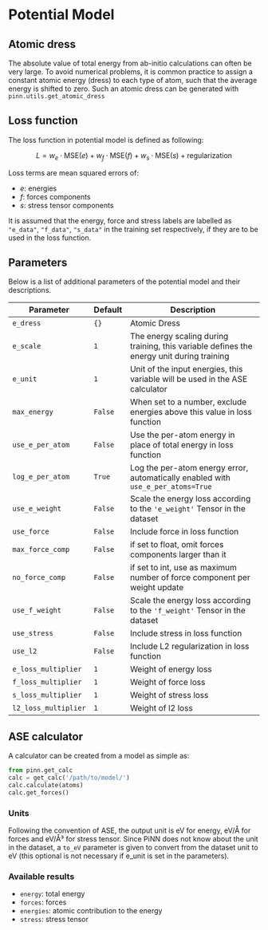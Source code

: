 # Potential Model

## Atomic dress

The absolute value of total energy from ab-initio calculations can often be very
large. To avoid numerical problems, it is common practice to assign a constant
atomic energy (dress) to each type of atom, such that the average energy is
shifted to zero. Such an atomic dress can be generated with
`pinn.utils.get_atomic_dress`

## Loss function 

The loss function in potential model is defined as following:

$$
L = w_e \cdot \mathrm{MSE}(e) + w_f \cdot \mathrm{MSE}(f) + w_s \cdot \mathrm{MSE} (s) + \mathrm{regularization}
$$

Loss terms are mean squared errors of:

- $e$: energies
- $f$: forces components
- $s$: stress tensor components

It is assumed that the energy, force and stress labels are labelled as
`"e_data"`, `"f_data"`, `"s_data"` in the training set respectively, if they are
to be used in the loss function.

## Parameters

Below is a list of additional parameters of the potential model and their
descriptions.

| Parameter            | Default | Description                                                                               |
|----------------------|---------|-------------------------------------------------------------------------------------------|
| `e_dress`            | `{}`    | Atomic Dress                                                                              |
| `e_scale`            | `1`     | The energy scaling during training, this variable defines the energy unit during training |
| `e_unit`             | `1`     | Unit of the input energies, this variable will be used in the ASE calculator              |
| `max_energy`         | `False` | When set to a number, exclude energies above this value in loss function                  |
| `use_e_per_atom`     | `False` | Use the per-atom energy in place of total energy in loss function                         |
| `log_e_per_atom`     | `True`  | Log the per-atom energy error, automatically enabled with `use_e_per_atoms=True`          |
| `use_e_weight`       | `False` | Scale the energy loss according to the `'e_weight'` Tensor in the dataset                 |
| `use_force`          | `False` | Include force in loss function                                                            |
| `max_force_comp`     | `False` | if set to float, omit forces components larger than it                                    |
| `no_force_comp`      | `False` | if set to int, use as maximum number of force component per weight update                 |
| `use_f_weight`       | `False` | Scale the energy loss according to the `'f_weight'` Tensor in the dataset                 |
| `use_stress`         | `False` | Include stress in loss function                                                           |
| `use_l2`             | `False` | Include L2 regularization in loss function                                                |
| `e_loss_multiplier`  | `1`     | Weight of energy loss                                                                     |
| `f_loss_multiplier`  | `1`     | Weight of force loss                                                                      |
| `s_loss_multiplier`  | `1`     | Weight of stress loss                                                                     |
| `l2_loss_multiplier` | `1`     | Weight of l2 loss                                                                         |

## ASE calculator

A calculator can be created from a model as simple as:

```Python
from pinn.get_calc
calc = get_calc('/path/to/model/')
calc.calculate(atoms)
calc.get_forces()
```

### Units

Following the convention of ASE, the output unit is eV for energy, eV/Å for
forces and eV/Å³ for stress tensor. Since PiNN does not know about the unit in
the dataset, a `to_eV` parameter is given to convert from the dataset unit to eV
(this optional is not necessary if e_unit is set in the parameters).

### Available results

- `energy`: total energy
- `forces`: forces
- `energies`: atomic contribution to the energy
- `stress`: stress tensor
